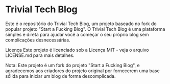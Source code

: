 # Trivial Tech Blog

Este é o repositório do Trivial Tech Blog, um projeto baseado no fork do popular projeto "Start a Fucking Blog". O Trivial Tech Blog é uma plataforma simples e direta para ajudar você a começar o seu próprio blog sem complicações desnecessárias.

Licença
Este projeto é licenciado sob a Licença MIT - veja o arquivo LICENSE.md para mais detalhes.

Nota: Este projeto é um fork do projeto "Start a Fucking Blog", e agradecemos aos criadores do projeto original por fornecerem uma base sólida para iniciar um blog de forma descomplicada.





